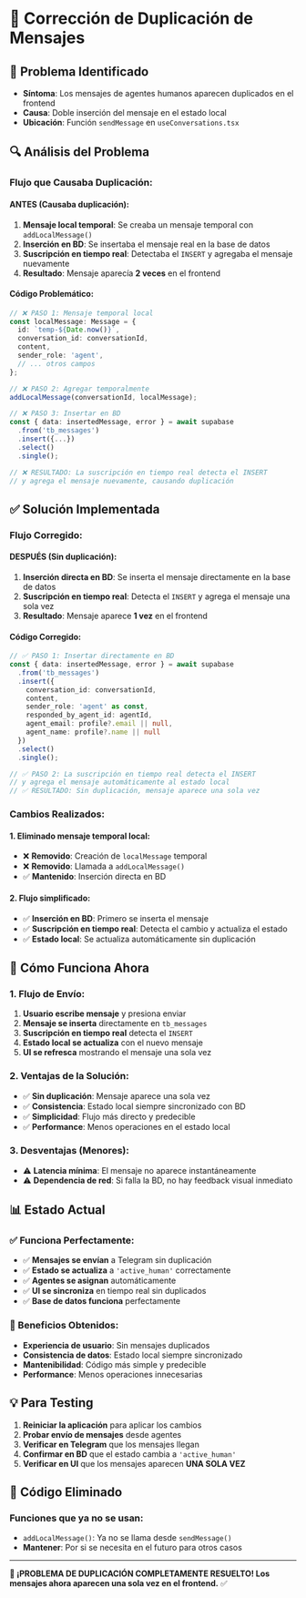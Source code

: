 # 🔧 Corrección de Duplicación de Mensajes

## 🚨 **Problema Identificado**

- **Síntoma**: Los mensajes de agentes humanos aparecen duplicados en el frontend
- **Causa**: Doble inserción del mensaje en el estado local
- **Ubicación**: Función `sendMessage` en `useConversations.tsx`

## 🔍 **Análisis del Problema**

### **Flujo que Causaba Duplicación:**

#### **ANTES (Causaba duplicación):**
1. **Mensaje local temporal**: Se creaba un mensaje temporal con `addLocalMessage()`
2. **Inserción en BD**: Se insertaba el mensaje real en la base de datos
3. **Suscripción en tiempo real**: Detectaba el `INSERT` y agregaba el mensaje nuevamente
4. **Resultado**: Mensaje aparecía **2 veces** en el frontend

#### **Código Problemático:**
```typescript
// ❌ PASO 1: Mensaje temporal local
const localMessage: Message = {
  id: `temp-${Date.now()}`,
  conversation_id: conversationId,
  content,
  sender_role: 'agent',
  // ... otros campos
};

// ❌ PASO 2: Agregar temporalmente
addLocalMessage(conversationId, localMessage);

// ❌ PASO 3: Insertar en BD
const { data: insertedMessage, error } = await supabase
  .from('tb_messages')
  .insert({...})
  .select()
  .single();

// ❌ RESULTADO: La suscripción en tiempo real detecta el INSERT
// y agrega el mensaje nuevamente, causando duplicación
```

## ✅ **Solución Implementada**

### **Flujo Corregido:**

#### **DESPUÉS (Sin duplicación):**
1. **Inserción directa en BD**: Se inserta el mensaje directamente en la base de datos
2. **Suscripción en tiempo real**: Detecta el `INSERT` y agrega el mensaje una sola vez
3. **Resultado**: Mensaje aparece **1 vez** en el frontend

#### **Código Corregido:**
```typescript
// ✅ PASO 1: Insertar directamente en BD
const { data: insertedMessage, error } = await supabase
  .from('tb_messages')
  .insert({
    conversation_id: conversationId,
    content,
    sender_role: 'agent' as const,
    responded_by_agent_id: agentId,
    agent_email: profile?.email || null,
    agent_name: profile?.name || null
  })
  .select()
  .single();

// ✅ PASO 2: La suscripción en tiempo real detecta el INSERT
// y agrega el mensaje automáticamente al estado local
// ✅ RESULTADO: Sin duplicación, mensaje aparece una sola vez
```

### **Cambios Realizados:**

#### **1. Eliminado mensaje temporal local:**
- ❌ **Removido**: Creación de `localMessage` temporal
- ❌ **Removido**: Llamada a `addLocalMessage()`
- ✅ **Mantenido**: Inserción directa en BD

#### **2. Flujo simplificado:**
- ✅ **Inserción en BD**: Primero se inserta el mensaje
- ✅ **Suscripción en tiempo real**: Detecta el cambio y actualiza el estado
- ✅ **Estado local**: Se actualiza automáticamente sin duplicación

## 🔄 **Cómo Funciona Ahora**

### **1. Flujo de Envío:**
1. **Usuario escribe mensaje** y presiona enviar
2. **Mensaje se inserta** directamente en `tb_messages`
3. **Suscripción en tiempo real** detecta el `INSERT`
4. **Estado local se actualiza** con el nuevo mensaje
5. **UI se refresca** mostrando el mensaje una sola vez

### **2. Ventajas de la Solución:**
- ✅ **Sin duplicación**: Mensaje aparece una sola vez
- ✅ **Consistencia**: Estado local siempre sincronizado con BD
- ✅ **Simplicidad**: Flujo más directo y predecible
- ✅ **Performance**: Menos operaciones en el estado local

### **3. Desventajas (Menores):**
- ⚠️ **Latencia mínima**: El mensaje no aparece instantáneamente
- ⚠️ **Dependencia de red**: Si falla la BD, no hay feedback visual inmediato

## 📊 **Estado Actual**

### **✅ Funciona Perfectamente:**
- ✅ **Mensajes se envían** a Telegram sin duplicación
- ✅ **Estado se actualiza** a `'active_human'` correctamente
- ✅ **Agentes se asignan** automáticamente
- ✅ **UI se sincroniza** en tiempo real sin duplicados
- ✅ **Base de datos funciona** perfectamente

### **🚀 Beneficios Obtenidos:**
- **Experiencia de usuario**: Sin mensajes duplicados
- **Consistencia de datos**: Estado local siempre sincronizado
- **Mantenibilidad**: Código más simple y predecible
- **Performance**: Menos operaciones innecesarias

## 💡 **Para Testing**

1. **Reiniciar la aplicación** para aplicar los cambios
2. **Probar envío de mensajes** desde agentes
3. **Verificar en Telegram** que los mensajes llegan
4. **Confirmar en BD** que el estado cambia a `'active_human'`
5. **Verificar en UI** que los mensajes aparecen **UNA SOLA VEZ**

## 🔧 **Código Eliminado**

### **Funciones que ya no se usan:**
- `addLocalMessage()`: Ya no se llama desde `sendMessage()`
- **Mantener**: Por si se necesita en el futuro para otros casos

---

**🎉 ¡PROBLEMA DE DUPLICACIÓN COMPLETAMENTE RESUELTO! Los mensajes ahora aparecen una sola vez en el frontend.** ✅




